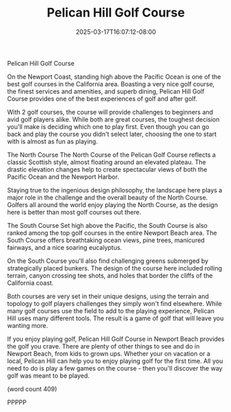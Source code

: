 ﻿---
title: "Pelican Hill Golf Course"
date: 2025-03-17T16:07:12-08:00
description: "long articles Tips for Web Success"
featured_image: "/images/long articles.jpg"
tags: ["long articles"]
---

Pelican Hill Golf Course

On the Newport Coast, standing high above the Pacific
Ocean is one of the best golf courses in the California
area.  Boasting a very nice golf course, the finest 
services and amenities, and superb dining, Pelican
Hill Golf Course provides one of the best experiences
of golf and after golf.

With 2 golf courses, the course will provide challenges
to beginners and avid golf players alike.  While both
are great courses, the toughest decision you'll make 
is deciding which one to play first.  Even though you
can go back and play the course you didn't select later,
choosing the one to start with is almost as fun as
playing.

The North Course
The North Course of the Pelican Golf Course reflects
a classic Scottish style, almost floating around an
elevated plateau.  The drastic elevation changes help
to create spectacular views of both the Pacific Ocean
and the Newport Harbor.

Staying true to the ingenious design philosophy, the
landscape here plays a major role in the challenge and
the overall beauty of the North Course.  Golfers all 
around the world enjoy playing the North Course, as
the design here is better than most golf courses out
there.

The South Course
Set high above the Pacific, the South Course is also 
ranked among the top golf courses in the entire Newport
Beach area.  The South Course offers breathtaking ocean
views, pine trees, manicured fairways, and a nice 
soaring eucalyptus.  

On the South Course you'll also find challenging greens
submerged by strategically placed bunkers.  The design 
of the course here included rolling terrain, canyon 
crossing tee shots, and holes that border the cliffs
of the California coast.

Both courses are very set in their unique designs, using
the terrain and topology to golf players challenges 
they simply won't find elsewhere.  While many golf courses
use the field to add to the playing experience, Pelican
Hill uses many different tools.  The result is a game
of golf that will leave you wanting more.

If you enjoy playing golf, Pelican Hill Golf Course in
Newport Beach provides the golf you crave.  There are 
plenty of other things to see and do in Newport Beach,
from kids to grown ups.  Whether your on vacation or 
a local, Pelican Hill can help you to enjoy playing 
golf for the first time.  All you need to do is play a
few games on the course - then you'll discover the 
way golf was meant to be played.

(word count 409)

PPPPP
